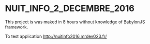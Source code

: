 # NUIT_INFO_2_DECEMBRE_2016

This project is was maked in 8 hours without knowledge of BabylonJS framework.

To test application http://nuitinfo2016.mrdev023.fr/
